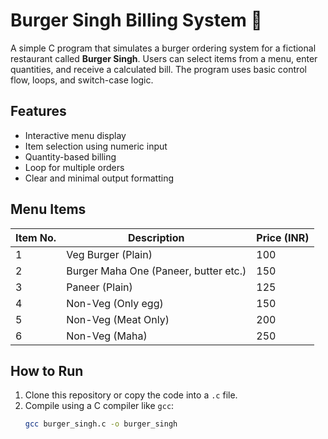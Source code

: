 # Burger Singh Billing System 🧾

A simple C program that simulates a burger ordering system for a fictional restaurant called **Burger Singh**. Users can select items from a menu, enter quantities, and receive a calculated bill. The program uses basic control flow, loops, and switch-case logic.

## Features

- Interactive menu display
- Item selection using numeric input
- Quantity-based billing
- Loop for multiple orders
- Clear and minimal output formatting

## Menu Items

| Item No. | Description                          | Price (INR) |
|----------|--------------------------------------|-------------|
| 1        | Veg Burger (Plain)                   | 100         |
| 2        | Burger Maha One (Paneer, butter etc.)| 150         |
| 3        | Paneer (Plain)                       | 125         |
| 4        | Non-Veg (Only egg)                   | 150         |
| 5        | Non-Veg (Meat Only)                  | 200         |
| 6        | Non-Veg (Maha)                       | 250         |

## How to Run

1. Clone this repository or copy the code into a `.c` file.
2. Compile using a C compiler like `gcc`:
   ```bash
   gcc burger_singh.c -o burger_singh
